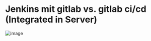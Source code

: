 # Jenkins mit gitlab vs. gitlab ci/cd (Integrated in Server) 

![image](https://github.com/jmetzger/training-gitlab-ci-cd/assets/1933318/938c8c9d-a2d2-4695-9ccd-ecb05188de01)
